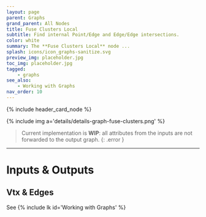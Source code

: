 ```yaml
---
layout: page
parent: Graphs
grand_parent: All Nodes
title: Fuse Clusters Local
subtitle: Find internal Point/Edge and Edge/Edge intersections.
color: white
summary: The **Fuse Clusters Local** node ...
splash: icons/icon_graphs-sanitize.svg
preview_img: placeholder.jpg
toc_img: placeholder.jpg
tagged:
    - graphs
see_also:
    - Working with Graphs
nav_order: 10
---
```


{% include header_card_node %}

{% include img a='details/details-graph-fuse-clusters.png' %} 

> Current implementation is **WIP**: all attributes from the inputs are not forwarded to the output graph.
{: .error }

---
# Inputs & Outputs
## Vtx & Edges
See {% include lk id='Working with Graphs' %}